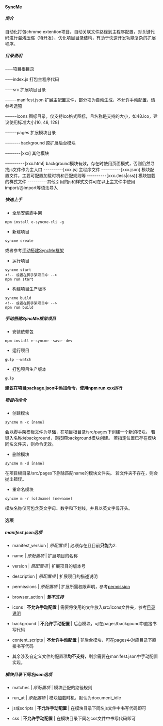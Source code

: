 #### SyncMe



##### 简介

自动化打包chrome extention项目，自动关联文件路径到主程序配置，对关键代码进行混淆压缩（待开发），优化项目目录结构，有助于快速开发功能复杂的扩展程序。



##### 目录说明

----项目根目录

----index.js 打包主程序代码

----src 扩展项目目录

------manifest.json 扩展主配置文件，部分项为自动生成，不允许手动配置，请参考[选项](#选项)

------icons 图标目录，仅支持ico格式图标，且名称是支持的大小，如48.ico，建议使用标准大小[16, 48, 128]

------pages 扩展模块目录

--------background 原扩展后台模块

--------\[xxx\] 其他模块

----------\[xxx.html\] background模块有效，存在时使用页面模式，否则仍然寻找js文件作为主入口
----------\[xxx.js\] 主程序文件
----------\[xxx.json\] 模块配置文件，主要可配置加载时机和匹配规则等
----------\[xxx.(less|css)\] 模块加载的样式文件
----------其他引用的js和样式文件可在以上主文件中使用import/@import等语法导入



##### 快速上手

+ 全局安装脚手架

```
npm install e-syncme-cli -g
```

+ 新建项目

```
syncme create
```

或者参考[手动搭建SyncMe框架](#手动搭建SyncMe框架项目)

+ 运行项目

```
syncme start
<!-- 或者在脚手架项目中 -->
npm run start
```

+ 构建项目生产版本

```
syncme build
<!-- 或者在脚手架项目中 -->
npm run build
```



##### 手动搭建SyncMe框架项目

+ 安装依赖包

```
npm install e-syncme -save--dev
```

+ 运行项目

```
gulp --watch
```

+ 打包项目生产版本

```
gulp
```

**建议在项目package.json中添加命令，使用npm run xxx运行**



##### 项目内命令

+ 创建模块

```
syncme m -c [name]
```

会以脚手架模板文件为基础，在项目根目录/src/pages下创建一个新的模块。
若键入名称为background，则按照background模块创建。
若指定位置已存在模块同名文件夹，则命令无效。

+ 删除模块

```
syncme m -d [name]
```

在项目根目录/src/pages下删除匹配name的模块文件夹。
若文件夹不存在，则会抛出错误。

+ 重命名模块

```
syncme m -r [oldname] [newname]
```

模块名称仅可包含英文字母、数字和下划线，并且以英文字母开头。



#### 选项



##### manifest.json选项

+ manifest_version | *原配置项* | 必须存在且目前**只能**为2.

+ name | *原配置项* | 扩展项目的名称

+ version | *原配置项* | 扩展项目的版本号

+ description | *原配置项* | 扩展项目的描述说明

+ permissions | *原配置项* | 扩展所需权限声明，参考[permission](https://developer.chrome.com/docs/extensions/mv3/declare_permissions/)

+ browser_action | ***暂不支持***

+ icons | **不允许手动配置** | 需要将使用的文件放入src/icons文件夹，参考[目录说明](#目录说明)

+ background |  **不允许手动配置** | 后台模块，可在pages/backgound中直接书写代码

+ content_scripts |  **不允许手动配置** | 非后台模块，可在pages中对应目录下直接书写代码

+ 其余涉及自定义文件的配置项**均不支持**，剩余需要在manifest.json中手动配置实现。



##### 模块目录下同名json选项

+ matches | *原配置项* | 模块匹配的路径规则

+ run_at | *原配置项* | 模块加载时机，默认为document_idle

+ js或scripts | **不允许手动配置** | 在模块目录下同名js文件中书写代码即可

+ css | **不允许手动配置** | 在模块目录下同名css文件中书写代码即可
